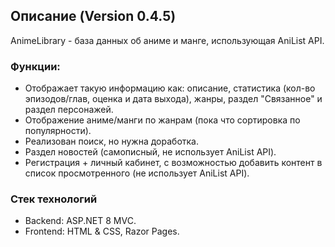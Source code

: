 ## Описание (Version 0.4.5)
AnimeLibrary - база данных об аниме и манге, использующая AniList API.
### Функции:
- Отображает такую информацию как: описание, статистика (кол-во эпизодов/глав, оценка и дата выхода), жанры, раздел "Связанное" и раздел персонажей. 
- Отображение аниме/манги по жанрам (пока что сортировка по популярности).
- Реализован поиск, но нужна доработка.
- Раздел новостей (самописный, не использует AniList API).
- Регистрация + личный кабинет, с возможностью добавить контент в список просмотренного (не использует AniList API).

### Стек технологий
- Backend: ASP.NET 8 MVC.
- Frontend: HTML & CSS, Razor Pages.
